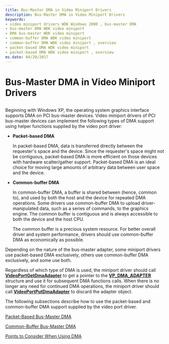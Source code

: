 ```yaml
---
title: Bus-Master DMA in Video Miniport Drivers
description: Bus-Master DMA in Video Miniport Drivers
keywords:
- video miniport drivers WDK Windows 2000 , bus-master DMA
- bus-master DMA WDK video miniport
- DMA bus-master WDK video miniport
- common-buffer DMA WDK video miniport
- common-buffer DMA WDK video miniport , overview
- packet-based DMA WDK video miniport
- packet-based DMA WDK video miniport , overview
ms.date: 04/20/2017
---
```


# Bus-Master DMA in Video Miniport Drivers


## <span id="ddk_bus_master_dma_in_video_miniport_drivers_gg"></span><span id="DDK_BUS_MASTER_DMA_IN_VIDEO_MINIPORT_DRIVERS_GG"></span>


Beginning with Windows XP, the operating system graphics interface supports DMA on PCI bus-master devices. Video miniport drivers of PCI bus-master devices can implement the following types of DMA support using helper functions supplied by the video port driver:

-   **Packet-based DMA**

    In packet-based DMA, data is transferred directly between the requester's space and the device. Since the requester's space might not be contiguous, packet-based DMA is more efficient on those devices with hardware scatter/gather support. Packet-based DMA is an ideal choice for moving large amounts of arbitrary data between user space and the device.

-   **Common-buffer DMA**

    In common-buffer DMA, a buffer is shared between (hence, common to), and used by both the host and the device for repeated DMA operations. Some drivers use common-buffer DMA to upload driver-manipulated data, such as a series of commands, to the graphics engine. The common buffer is contiguous and is always accessible to both the device and the host CPU.

    The common buffer is a precious system resource. For better overall driver and system performance, drivers should use common-buffer DMA as economically as possible.

Depending on the nature of the bus-master adapter, some miniport drivers use packet-based DMA exclusively, others use common-buffer DMA exclusively, and some use both.

Regardless of which type of DMA is used, the miniport driver should call [**VideoPortGetDmaAdapter**](/windows-hardware/drivers/ddi/video/nf-video-videoportgetdmaadapter) to get a pointer to the [**VP\_DMA\_ADAPTER**](/previous-versions/ff570570(v=vs.85)) structure and use it for subsequent DMA functions calls. When there is no longer any need for continued DMA operations, the miniport driver should call [**VideoPortPutDmaAdapter**](/windows-hardware/drivers/ddi/video/nf-video-videoportputdmaadapter) to discard the adapter object.

The following subsections describe how to use the packet-based and common-buffer DMA support supplied by the video port driver.

[Packet-Based Bus-Master DMA](packet-based-bus-master-dma.md)

[Common-Buffer Bus-Master DMA](common-buffer-bus-master-dma.md)

[Points to Consider When Using DMA](points-to-consider-when-using-dma.md)

 

